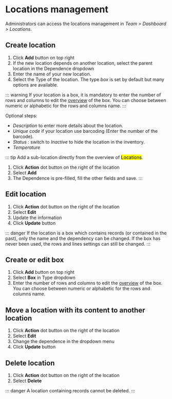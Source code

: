 # Locations management
Administrators can access the locations management in *Team > Dashboard > Locations*.

## Create location
1. Click **Add** button on top right
2. If the new location depends on another location, select the parent location in the Dependence dropdown
3. Enter the name of your new location. 
4. Select the Type of the location. The type *box* is set by default but many options are available.

::: warning
If your location is a box, it is mandatory to enter the number of rows and columns to edit the [overview](/laboratory-information-management-system/storage/overview.html) of the box. You can choose between numeric or alphabetic for the rows and columns name.
:::

Optional steps:
* *Description* to enter more details about the location.
* *Unique code* if your location use barcoding (Enter the number of the barcode).
* *Status* : switch to *Inactive* to hide the location in the inventory.
* *Temperature*

::: tip
Add a sub-location directly from the overview of <mark>Locations</mark>.
1. Click **Action** dot button on the right of the location
2. Select **Add**
3. The Dependence is pre-filled, fill the other fields and save.
:::

## Edit location
1. Click **Action** dot button on the right of the location
2. Select **Edit**
3. Update the information 
4. Click **Update** button

::: danger
If the location is a box which contains records (or contained in the past), only the name and the dependency can be changed. If the box has never been used, the rows and lines settings can still be changed. 
:::

## Create or edit box
1. Click **Add** button on top right
2. Select **Box** in Type dropdown
3. Enter the number of rows and columns to edit the [overview](/laboratory-information-management-system/storage-overview.html#overview) of the box. You can choose between numeric or alphabetic for the rows and columns name.

## Move a location with its content to another location
1. Click **Action** dot button on the right of the location
2. Select **Edit**
3. Change the dependence in the dropdown menu 
4. Click **Update** button

## Delete location
1. Click **Action** dot button on the right of the location
2. Select **Delete**

::: danger
A location containing records cannot be deleted.
:::
